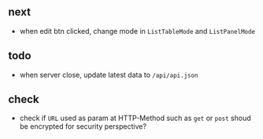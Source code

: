 ## next

- when edit btn clicked, change mode in `ListTableMode` and  `ListPanelMode`

## todo

- when server close, update latest data to `/api/api.json`

## check

- check if `URL` used as param at HTTP-Method such as `get` or `post` shoud be encrypted for security perspective?